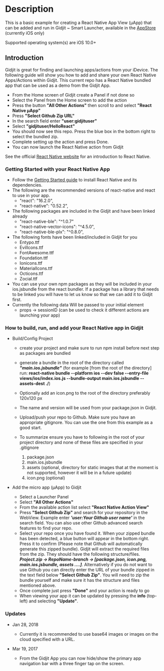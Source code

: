 # Description

This is a basic example for creating a React Native App View (μApp) that can be added and run in Gidjit ~ Smart Launcher, available in the [AppStore](https://itunes.apple.com/us/app/gidjit-smart-launcher/id1179176359?at=1001lnP4&mt=8)
 (currently iOS only)

Supported operating system(s) are iOS 10.0+

## Introduction

Gidjit is great for finding and launching apps/actions from your iDevice. The following guide will show you how to add and share your own React Native Apps/Actions within Gidjit. This current repo has a React Native bundled app that can be used as a demo from the Gidjit App.

* From the Home screen of Gidjit create a Panel if not done so
* Select the Panel from the Home screen to add the action
* Press the button **"All Other Actions"** then scroll to and select **"React Native µApp"**
* Press **"Select Github Zip URL"**
* In the search field enter **"user:gidjituser"**  
* Select **"gidjituser/HelloReact"**
* You should now see this repo. Press the blue box in the bottom right to select the bundled zip.
* Complete setting up the action and press Done.
* You can now launch the React Native action from Gidjit

See the official [React Native website](https://facebook.github.io/react-native/) for an introduction to React Native.

### Getting Started with your React Native App

- Follow the [Getting Started guide](https://facebook.github.io/react-native/docs/getting-started.html) to install React Native and its dependencies.
- The following are the recommended versions of react-native and react to use in your app.
  * "react": "16.2.0",
  * "react-native": "0.52.2",
- The following packages are included in the Gidjit and have been linked already
    * "react-native-ble": "^1.0.7"
    * "react-native-vector-icons": "^4.5.0",
    * "react-native-ble-plx": "^0.8.0",
- The following fonts have been linked/included in Gidjit for you
	* Entypo.ttf
	* EvilIcons.ttf
	* FontAwesome.ttf
	* Foundation.ttf
	* Ionicons.ttf
	* MaterialIcons.ttf
	* Octicons.ttf
	* Zocial.ttf
- You can use your own npm packages as they will be included in your ios.jsbundle from the react bundler. If a package has a library that needs to be linked you will have to let us know so that we can add it to Gidjit first.  
- Currently the following data Will be passed to your initial element
	* props -> sessionID (can be used to check it different actions are launching your app)

### How to build, run, and add your React Native app in Gidjit

* Build/Config Project

	- create your project and make sure to run npm install before next step as packages are bundled
	- generate a bundle in the root of the directory called ***"main.ios.jsbundle"*** (for example [from the root of the directory] run: **react-native bundle --platform ios --dev false --entry-file views/ios/index.ios.js --bundle-output main.ios.jsbundle --assets-dest ./**)
	- Optionally add an icon.png to the root of the directory preferably 120x120 px
	- The name and version will be used from your package.json in Gidjit.
	- Upload/push your repo to Github. Make sure you have an appropriate gitignore. You can use the one from this example as a good start.
	- To summarize ensure you have to following in the root of your project directory and none of these files are specified in your .gitignore

		1. package.json
		2. main.ios.jsbundle
		3. assets (optional, directory for static images that at the moment is not supported, however it will be in a future update)
		4. icon.png (optional)


* Add the micro app (μApp) to Gidjit

	- Select a Launcher Panel
	- Select **"All Other Actions"**
	- From the available action list select **"React Native Action View"**
	- Press **"Select Github Zip"** and search for your repository in the WebView. Example enter ***'user:Your Github user name'*** in the search field. You can also use other Github advanced search features to find your repo.
	- Select your repo once you have found it. When your zipped bundle has been detected, a blue button will appear in the bottom right. Press it to confirm (Please note that Github will automatically generate this zipped bundle). Gidjit will extract the required files from the zip. They should have the following structure/files. ***_Project.zip -> RepoName-branch -> [package.json, icon.png, main.ios.jsbundle, assets ....]_***. Alternatively if you do not want to use Github you can directly enter the URL of your bundle zipped in the text field below **"Select Github Zip"**. You will need to zip the bundle yourself and make sure it has the structure and files mentioned above.
	- Once complete just press **"Done"** and your action is ready to go
	- When viewing your app it can be updated by pressing the **info** (top-left) and selecting **"Update"**.  


### Updates

* Jan 28, 2018
  - Currently it is recommended to use base64 images or images on the cloud specified with a URL.

* Mar 19, 2017
	- From the Gidjit App you can now hide/show the primary app navigation bar with a three finger tap on the screen.
